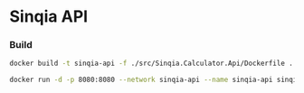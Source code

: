 # Sinqia API

### Build 
```bash
docker build -t sinqia-api -f ./src/Sinqia.Calculator.Api/Dockerfile .
```

```bash
docker run -d -p 8080:8080 --network sinqia-api --name sinqia-api sinqia-api
```
